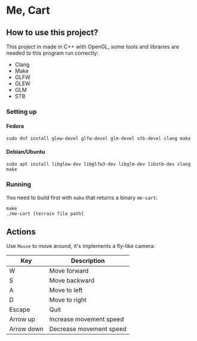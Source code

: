 # Me, Cart

## How to use this project?

This project in made in C++ with OpenGL, some tools and libraries are needed to this program run correctly:
  - Clang
  - Make
  - GLFW
  - GLEW
  - GLM
  - STB

### Setting up

#### Fedora

```
sudo dnf install glew-devel glfw-devel glm-devel stb-devel clang make
```

#### Debian/Ubuntu

```
sudo apt install libglew-dev libglfw3-dev libglm-dev libstb-dev clang make
```

### Running

You need to build first with `make` that returns a binary `me-cart`:
```
make
./me-cart [terrain file path]
```

## Actions

Use `Mouse` to move around, it's implements a fly-like camera:

| Key        | Description             |
| ---------- | ----------------------- |
| W          | Move forward            |
| S          | Move backward           |
| A          | Move to left            |
| D          | Move to right           |
| Escape     | Quit                    |
| Arrow up   | Increase movement speed |
| Arrow down | Decrease movement speed |

